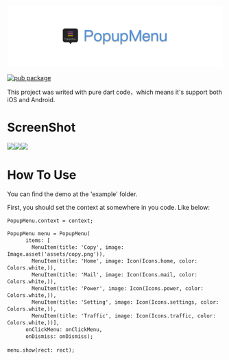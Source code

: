 <img src="popupmenu.png" >

[![pub package](https://img.shields.io/badge/pub-v1.0.1-blue.svg)](https://pub.dev/packages/popup_menu)

This project was writed with pure dart code，which means it's support both iOS and Android.

# ScreenShot
<img src="https://github.com/chinabrant/popup_menu/blob/master/01.png" width="20%"><img src="https://github.com/chinabrant/popup_menu/blob/master/02.png" width="20%"><img src="https://github.com/chinabrant/popup_menu/blob/master/03.png" width="20%">

# How To Use


You can find the demo at the 'example' folder.

First, you should set the context at somewhere in you code. Like below:
```
PopupMenu.context = context;
```
```
PopupMenu menu = PopupMenu(
      items: [
        MenuItem(title: 'Copy', image: Image.asset('assets/copy.png')), 
        MenuItem(title: 'Home', image: Icon(Icons.home, color: Colors.white,)), 
        MenuItem(title: 'Mail', image: Icon(Icons.mail, color: Colors.white,)), 
        MenuItem(title: 'Power', image: Icon(Icons.power, color: Colors.white,)),
        MenuItem(title: 'Setting', image: Icon(Icons.settings, color: Colors.white,)), 
        MenuItem(title: 'Traffic', image: Icon(Icons.traffic, color: Colors.white,))], 
      onClickMenu: onClickMenu, 
      onDismiss: onDismiss);

menu.show(rect: rect);
```